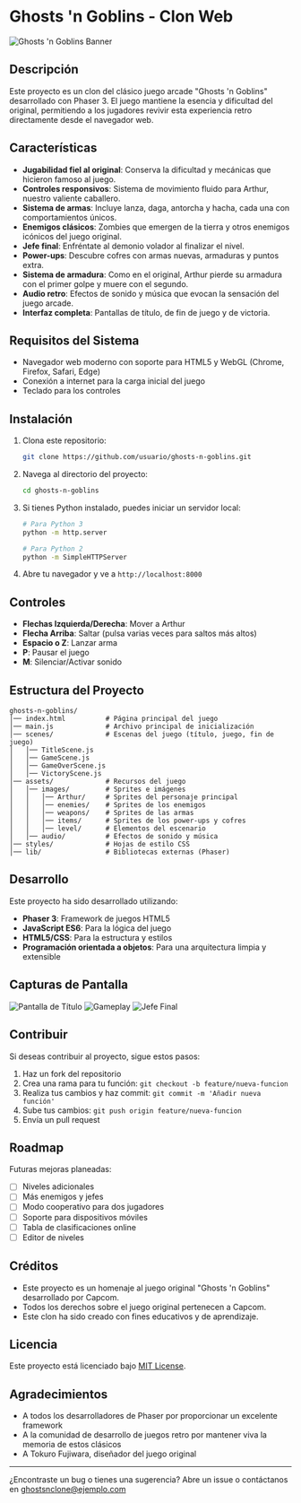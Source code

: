 # Ghosts 'n Goblins - Clon Web

![Ghosts 'n Goblins Banner](assets/images/banner.png)

## Descripción

Este proyecto es un clon del clásico juego arcade "Ghosts 'n Goblins" desarrollado con Phaser 3. El juego mantiene la esencia y dificultad del original, permitiendo a los jugadores revivir esta experiencia retro directamente desde el navegador web.

## Características

- **Jugabilidad fiel al original**: Conserva la dificultad y mecánicas que hicieron famoso al juego.
- **Controles responsivos**: Sistema de movimiento fluido para Arthur, nuestro valiente caballero.
- **Sistema de armas**: Incluye lanza, daga, antorcha y hacha, cada una con comportamientos únicos.
- **Enemigos clásicos**: Zombies que emergen de la tierra y otros enemigos icónicos del juego original.
- **Jefe final**: Enfréntate al demonio volador al finalizar el nivel.
- **Power-ups**: Descubre cofres con armas nuevas, armaduras y puntos extra.
- **Sistema de armadura**: Como en el original, Arthur pierde su armadura con el primer golpe y muere con el segundo.
- **Audio retro**: Efectos de sonido y música que evocan la sensación del juego arcade.
- **Interfaz completa**: Pantallas de título, de fin de juego y de victoria.

## Requisitos del Sistema

- Navegador web moderno con soporte para HTML5 y WebGL (Chrome, Firefox, Safari, Edge)
- Conexión a internet para la carga inicial del juego
- Teclado para los controles

## Instalación

1. Clona este repositorio:
   ```bash
   git clone https://github.com/usuario/ghosts-n-goblins.git
   ```

2. Navega al directorio del proyecto:
   ```bash
   cd ghosts-n-goblins
   ```

3. Si tienes Python instalado, puedes iniciar un servidor local:
   ```bash
   # Para Python 3
   python -m http.server
   
   # Para Python 2
   python -m SimpleHTTPServer
   ```

4. Abre tu navegador y ve a `http://localhost:8000`

## Controles

- **Flechas Izquierda/Derecha**: Mover a Arthur
- **Flecha Arriba**: Saltar (pulsa varias veces para saltos más altos)
- **Espacio o Z**: Lanzar arma
- **P**: Pausar el juego
- **M**: Silenciar/Activar sonido

## Estructura del Proyecto

```
ghosts-n-goblins/
│── index.html          # Página principal del juego
│── main.js             # Archivo principal de inicialización
│── scenes/             # Escenas del juego (título, juego, fin de juego)
│   │── TitleScene.js
│   │── GameScene.js
│   │── GameOverScene.js
│   │── VictoryScene.js
│── assets/             # Recursos del juego
│   │── images/         # Sprites e imágenes
│   │   │── Arthur/     # Sprites del personaje principal
│   │   │── enemies/    # Sprites de los enemigos
│   │   │── weapons/    # Sprites de las armas
│   │   │── items/      # Sprites de los power-ups y cofres
│   │   │── level/      # Elementos del escenario
│   │── audio/          # Efectos de sonido y música
│── styles/             # Hojas de estilo CSS
│── lib/                # Bibliotecas externas (Phaser)
```

## Desarrollo

Este proyecto ha sido desarrollado utilizando:

- **Phaser 3**: Framework de juegos HTML5
- **JavaScript ES6**: Para la lógica del juego
- **HTML5/CSS**: Para la estructura y estilos
- **Programación orientada a objetos**: Para una arquitectura limpia y extensible

## Capturas de Pantalla

![Pantalla de Título](assets/images/screenshots/title.png)
![Gameplay](assets/images/screenshots/gameplay.png)
![Jefe Final](assets/images/screenshots/boss.png)

## Contribuir

Si deseas contribuir al proyecto, sigue estos pasos:

1. Haz un fork del repositorio
2. Crea una rama para tu función: `git checkout -b feature/nueva-funcion`
3. Realiza tus cambios y haz commit: `git commit -m 'Añadir nueva función'`
4. Sube tus cambios: `git push origin feature/nueva-funcion`
5. Envía un pull request

## Roadmap

Futuras mejoras planeadas:

- [ ] Niveles adicionales
- [ ] Más enemigos y jefes
- [ ] Modo cooperativo para dos jugadores
- [ ] Soporte para dispositivos móviles
- [ ] Tabla de clasificaciones online
- [ ] Editor de niveles

## Créditos

- Este proyecto es un homenaje al juego original "Ghosts 'n Goblins" desarrollado por Capcom.
- Todos los derechos sobre el juego original pertenecen a Capcom.
- Este clon ha sido creado con fines educativos y de aprendizaje.

## Licencia

Este proyecto está licenciado bajo [MIT License](LICENSE).

## Agradecimientos

- A todos los desarrolladores de Phaser por proporcionar un excelente framework
- A la comunidad de desarrollo de juegos retro por mantener viva la memoria de estos clásicos
- A Tokuro Fujiwara, diseñador del juego original

---

¿Encontraste un bug o tienes una sugerencia? Abre un issue o contáctanos en ghostsnclone@ejemplo.com
